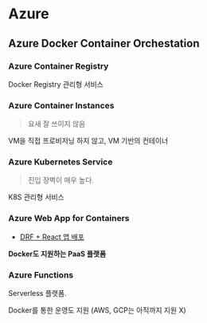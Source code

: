 # Azure

## Azure Docker Container Orchestation

### Azure Container Registry

Docker Registry 관리형 서비스

### Azure Container Instances

> 요새 잘 쓰이지 않음

VM을 직접 프로비저닝 하지 않고, VM 기반의 컨테이너

### Azure Kubernetes Service

> 진입 장벽이 매우 높다.

K8S 관리형 서비스

### Azure Web App for Containers

- [DRF + React 앱 배포]()

**Docker도 지원하는 PaaS 플랫폼**

### Azure Functions

Serverless 플랫폼.

Docker를 통한 운영도 지원 (AWS, GCP는 아직까지 지원 X)
